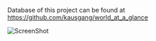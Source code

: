 Database of this project can be found at https://github.com/kausgang/world_at_a_glance

![ScreenShot](https://user-images.githubusercontent.com/33816465/42134974-9723010c-7d12-11e8-988d-46d6ae34fe53.jpg)


